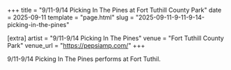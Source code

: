 +++
title = "9/11-9/14 Picking In The Pines at Fort Tuthill County Park"
date = 2025-09-11
template = "page.html"
slug = "2025-09-11-9-11-9-14-picking-in-the-pines"

[extra]
artist = "9/11-9/14 Picking In The Pines"
venue = "Fort Tuthill County Park"
venue_url = "https://pepsiamp.com/"
+++

9/11-9/14 Picking In The Pines performs at Fort Tuthil.
